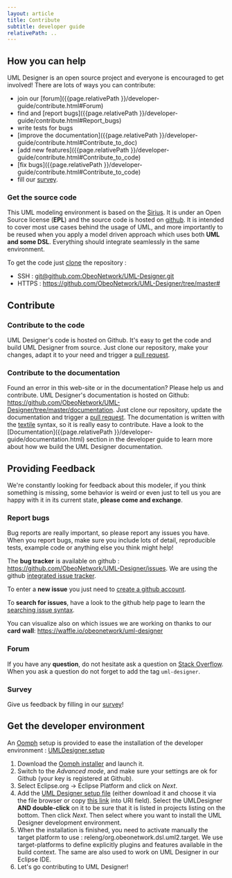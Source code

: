 ```yaml
---
layout: article
title: Contribute
subtitle: developer guide
relativePath: ..
---
```


How you can help
----------------

UML Designer is an open source project and everyone is encouraged to get involved! There are lots of ways you can contribute:

-   join our [forum]({{page.relativePath }}/developer-guide/contribute.html\#Forum) 
-   find and [report bugs]({{page.relativePath }}/developer-guide/contribute.html\#Report\_bugs) 
-   write tests for bugs
-   [improve the documentation]({{page.relativePath }}/developer-guide/contribute.html\#Contribute\_to\_doc) 
-   [add new features]({{page.relativePath }}/developer-guide/contribute.html\#Contribute\_to\_code) 
-   [fix bugs]({{page.relativePath }}/developer-guide/contribute.html\#Contribute\_to\_code) 
-   fill our [survey](http://bit.ly/UMLDesignerSurvey).

### Get the source code

This UML modeling environment is based on the [Sirius](https://www.eclipse.org/sirius). It is under an
Open Source license (**EPL**) and the source code is hosted on [github](https://github.com/ObeoNetwork/UML-Designer).
It is intended to cover most use cases behind the usage of UML, and more importantly to be reused when you apply a
model driven approach which uses both **UML and some DSL**. Everything should integrate seamlessly in the same environment.

To get the code just [clone](https://help.github.com/articles/which-remote-url-should-i-use) the repository :

-   SSH : [git@github.com:ObeoNetwork/UML-Designer.git](git@github.com:ObeoNetwork/UML-Designer.git)
-   HTTPS : <https://github.com/ObeoNetwork/UML-Designer/tree/master#>

Contribute
----------

### Contribute to the code

UML Designer's code is hosted on Github. It's easy to get the code and build UML Designer from source. Just clone our repository, make your changes, adapt it to your need and trigger a [pull request](https://help.github.com/articles/using-pull-requests).

### Contribute to the documentation

Found an error in this web-site or in the documentation? Please help us and contribute.
UML Designer's documentation is hosted on Github: <https://github.com/ObeoNetwork/UML-Designer/tree/master/documentation>. Just clone our repository, update the documentation and trigger a [pull request](https://help.github.com/articles/using-pull-requests). The documentation is written with the [textile](http://en.wikipedia.org/wiki/Textile_(markup_language)) syntax, so it is really easy to contribute. Have a look to the [Documentation]({{page.relativePath }}/developer-guide/documentation.html)  section in the developer guide to learn more about how we build the UML Designer documentation.

Providing Feedback
------------------

We're constantly looking for feedback about this modeler, if you think something is missing, some behavior is weird or even just to tell us you are happy with it in its current state, **please come and exchange**.

### Report bugs

Bug reports are really important, so please report any issues you have. When you report bugs, make sure you include lots of detail, reproducible tests, example code or anything else you think might help!

The **bug tracker** is available on github : <https://github.com/ObeoNetwork/UML-Designer/issues>.
We are using the github [integrated issue tracker](https://guides.github.com/features/issues/).

To enter a **new issue** you just need to [create a github account](https://help.github.com/articles/signing-up-for-a-new-github-account).

To **search for issues**, have a look to the github help page to learn the [searching issue syntax](https://help.github.com/articles/searching-issues).

You can visualize also on which issues we are working on thanks to our **card wall**: <https://waffle.io/obeonetwork/uml-designer>

### Forum

If you have any **question**, do not hesitate ask a question on [Stack Overflow](http://stackoverflow.com/questions/ask?tags=uml-designer). When you ask a question do not forget to add the tag <code>uml-designer</code>.

### Survey

Give us feedback by filling in our [survey](http://bit.ly/UMLDesignerSurvey)!

Get the developer environment
-----------------------------

An [Oomph](https://projects.eclipse.org/projects/tools.oomph) setup is provided to ease the installation of the developer environment : [UMLDesigner.setup](https://github.com/ObeoNetwork/UML-Designer/blob/master/releng/org.obeonetwork.dsl.uml2.settings/UMLDesigner.setup)

1. Download the [Oomph installer](https://wiki.eclipse.org/Eclipse_Oomph_Installer) and launch it.
2. Switch to the *Advanced mode*, and make sure your settings are ok for Github (your key is registered at Github).
3. Select Eclipse.org -&gt; Eclipse Platform and click on *Next*.
4. Add the [UML Designer setup file](https://github.com/ObeoNetwork/UML-Designer/blob/master/releng/org.obeonetwork.dsl.uml2.settings/UMLDesigner.setup) (either download it and choose it via the file browser or copy [this link](https://raw.githubusercontent.com/ObeoNetwork/UML-Designer/master/releng/org.obeonetwork.dsl.uml2.settings/UMLDesigner.setup) into URI field). Select the UMLDesigner **AND double-click** on it to be sure that it is listed in projects listing on the bottom. Then click *Next*. Then select where you want to install the UML Designer development environment.
5. When the installation is finished, you need to activate manually the target platform to use : releng/org.obeonetwork.dsl.uml2.target. We use target-platforms to define explicitly plugins and features available in the build context. The same are also used to work on UML Designer in our Eclipse IDE.
6. Let's go contributing to UML Designer!
